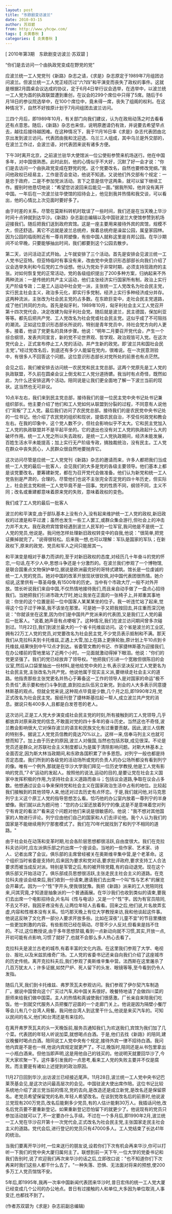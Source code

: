 ```yaml
---
layout: post
title: "东欧剧变访波兰"
date: 2010-03-15
author: 苏双碧
from: http://www.yhcqw.com/
tags: [ 炎黄春秋 ]
categories: [ 炎黄春秋 ]
---
```



[ 2010年第3期　东欧剧变访波兰·苏双碧 ]

“你们是去访问一个由执政党变成在野党的党”


应波兰统一工人党党刊《新路》杂志之请，《求是》杂志原定于1989年7月组团访问波兰。但波兰统一工人党正经历过“六?四”和平演变而丧失了政权的事件。这就是根据2月圆桌会议达成的协议，定于6月4日举行议会选举，在选举中，以波兰统一工人党为首的执政联盟遭到重创，在议会的299个席位中只得了5席。随后于6月18日的参议院选举中，在100个席位中，竟未得一席，丧失了组阁的权利。在这种情况下，自然不好按原计划于7月间组团去波兰访问。


三四个月后，即1989年10月，有关部门向我们建议，认为在政局动荡之时去看看还有点意思。随后，《新路》杂志也来信，说明原邀请仍有效，并说要去希望早点去，越往后接待越困难。在这种情况下，我于11月16日率《求是》杂志代表团由北京出发到波兰访问。代表团由我和沈迎选、乌兰三人组成，其中乌兰是外交部的，在波兰工作过，会波兰语，对代表团来说有诸多方便。


下午3时离开北京，之前波兰驻华大使馆派一位公使衔参赞来机场送行。他在中国多年，对中国很熟悉。此时此刻，他的心情似乎不大好，沉默了好一会才说：“你们是去访问一个由执政党变成在野党的党。这个党要改名，自然也要修改党纲。”我问他政权已经易主，工作是否会变动，他说不知道。又说他们外交部有个规定：一是忠于政府，二是不参加党派活动。言下之意是信守这两条，就可以留下继续工作。握别时他恳切地说：“希望您访波回来后能见一面。”据我所知，他并没有离开中国。一年后在一次波兰驻华使馆的招待会上，他见到我并热情和我交谈，可以看出，他的心情比上次见面时要好多了。


由于时差的关系，尽管在莫斯科转机时耽误了一些时间，我们还是在当天晚上华沙时间十点钟就到达华沙。《新路》杂志副总编辑以及中国驻波兰大使馆参赞到机场迎接我们。随后把我们送到政府宾馆。这是一座主要用来接待外宾的宾馆，规模不大，但还舒适。离它不远就是波兰总统府，挨着总统府是澡盆公园，属皇家园林。因为公园的临街附近有一尊肖邦塑像，有些中国人就称这里是肖邦公园。在华沙期间不论早晚，只要能够抽出时间，我们都要到这个公园去散步。


第二天，访问活动正式开始。上午就安排了三个活动。首先是安排会见波兰统一工人党书记亚特。但亚特临时有事没有来，改由党中央意识形态部部长向我们介绍了议会选举失利和今后党的工作设想。他认为党处于非常时期，必须支持现政府的主张。对如何恢复党的正常活动，党的各级组织提出了200多种方案，归纳起来不外两种流派：一是传统的共产主义运动，他们主张经济实行国家所有制，政治上实行无产阶级专政；二是工人运动中社会党一派，主张统一工人党改名为社会民主党，实行民主社会主义，政治多元化，即实行多党制，经济上实行多种经济成分并存。这两种流派，主张改为社会民主党的占多数。在东欧巨变中，走社会民主党道路，成了他们共同的方向。首先是匈牙利，1989年10月，匈牙利社会主义工人党召开第十四次党代会，决定改建为匈牙利社会党。随后就是波兰，民主德国，保加利亚等等。都先后把共产党、工人党改名为社会党或社会民主党。这似乎成了不可阻挡的潮流。正如这位意识形态部长所说的，特别是青年党员中，持社会党方向的人更多。接着，他谈了党更名的具体步骤。他说：“明年二月要召开党代会，产生一个综合纲领，发表共同宣言，新的党不论世界观、哲学观、政治观皆可入党。在这次党代会上，正式宣布停止工人党的活动，并产生新的政党。即‘波兰共和国社会民主党’。”经过党改名后，到底还有多少人能留在党内，很难说。在一次民意测验中，有很多人不回答这个问题。这位意识形态部长对党所处的前景也有点茫然。


会见之后，我们被安排去访问统一农民党和民主党总部。这两个党原先是工人党的执政联盟，不久前在圆桌会议上倒戈和工人党分道扬镳。我当时有点奇怪，既然如此，为什么还安排这两个活动。陪同说是让我们更全面地了解一下波兰当前的现状。这当然也无可非议。


10点半左右，我们来到民主党总部，接待我们的是一位民主党中央书记处书记兼组织部长。他主要介绍了他们和工人党如何从联盟到分裂的过程，不同意有人说他们“背叛”了工人党。最后我们访问了农民党总部。接待我们的是农民党中央书记处的一位书记。他介绍了农民党的组织和现状，提倡农民自治，不受任何政党和教会左右。在我的印象中，这个党人数不少，但社会影响似乎不太大。它和民主党加入工人党的执政联盟并不是平起平坐的。它的退出也没有对工人党的执政起什么大的破坏作用。统一工人党之所以失去政权，是统一工人党执政期间，经济未能发展，百姓生活水平未能提高；加上实行无产阶级专政，搞独裁统治，没有民主。工人党在群众中丧失民心，人民群众很自然地要抛弃它。


这次访问尽管是应统一工人党党刊《新路》杂志的邀请而来，许多人都把我们当成统一工人党的最后一批客人，会见我们的大多是党的各级主要领导。他们基本上都是谈党要改名，要筹建新党，都在为召开党代会做准备。他们认为新党和统一工人党告别是严肃的，合理的。尽管他们也说不主张完全否定党的四十年历史，但实际上，社会民主党和统一工人党毕竟不是一回事。党的性质不同，纲领不同，主义不同；改名或重建都意味着原来党的失败，意味着政权的变色。

我们成了工人党的最后一批客人


波兰的和平演变,由于部队基本上没有介入,没有起来维护统一工人党的政权,新旧政权的过渡是和平过渡；虽然也发生一些工人罢工,或群众集会游行,但社会上的冲击力并不太大。我在政府宾馆曾经遇到波兰人民军的一位军官,我问他是不是统一工人党的党员,他说是。我问他怎样处理新旧政权转变中的自我,他说："很简单,把党证撕掉就完了。"说得很轻松。后来我一想,也可以理解：军队是国家的军队；在新政权下,原来的政党、党员和军人之间只能居其一。


和平演变是相对于暴力而讲的,至于对新旧政权的态度,对经历几十年奋斗的党的怀恋,一句话,在不少人中,思想斗争还是十分激烈的。在波兰我们参观了一个博物馆,是联合国重点文物保护单位,据说是欧洲最完好的哥特式建筑。馆长是一位虔诚的统一工人党的党员。她对中国的改革开放现状很钦佩,对中国代表团很热情。她介绍说,这里供有一尊圣母像,有1500年的历史。当中有个市政大厅,一般不对外开放。馆长听说我们来自中国,不仅热情地接待我们,而且亲自动手做了一盘点心招待我们。当她把我们引进市政大厅时,她让我坐在正面的一张椅子上,并郑重其事地说：你坐的这个位置是前一位中国客人某某某坐的位子。我一听连忙站了起来,觉得这个位子过于神圣,我不该坐在那里。可是她一手又把我按回去,并庄重而深沉地说："你就该坐在这里,因为你们是中国共产党派来的代表团,又是我们工人党的最后一批客人。"说着,她声音有点哽咽了。这种情况,我们在波兰访问期间曾多次碰到过。11月22日,我们到波兰最大的一个省卡托维兹访问。这个省是波兰的工业区,拥有22万工人党的党员,对党要改名为社会民主党,不少党员表示抵制和不满。那天我们从克拉科夫到卡托维兹,正遇上大雪,加上在路上更换轮胎,原计划上午10点到卡托维兹,结果快到中午12点才到达。省委管文教的书记、作家捷林斯基为迎接我们,在办公楼前的雪地里站了近两个小时。一见面就激动得掉下眼泪。他说："你们的党更坚强了。我们的党已经放弃了领导权。"他把我们引进一个宽敞但很陈旧的会议室,然后从口袋里抽出一份材料,是他给党中央的上书,表示坚决反对工人党更名为社会民主党,主张改名为共产党。他说他属于现实主义派,要继续走社会主义的道路。他指责那些主张党更名并热心于筹备这一工作的领导人是对国家的命运"极不负责任",表示要和他们斗争到底,直到拉出队伍另立新党。到会的人大多表示同意捷林斯基的观点。但就全党来说,这种观点毕竟是少数,几个月之后,即1990年2月,党正式改名为社会民主党。报纸刊登了捷林斯基拉起一帮人,成立波兰共产党的消息。据说只有400多人,且都是白发苍苍的老人。


这次访问,正是工人党大步演变成社会民主党的时刻,所有接触到的工人党领导,几乎都放弃对原来政党的信念,不敢面对党的四十多年的奋斗历史。当然这也不奇怪,波兰教会影响很大,它对保存波兰的语言和民族文化有过重要贡献。因此,波兰人信教的特别多。据说工人党党员信教的竟达70%以上。这样一来,信奉马列主义也就可想而知了。加上由于历史的原因,波兰人对俄国,当然也包括苏联,成见很深。不论是党员还是群众,对苏联社会主义制度都认为是属于清除影响问题。对斯大林基本上全面否定,因为斯大林当政期间,和东欧各国积累了许多恩怨。对列宁一般也都是持否定态度。我们所到的各级党的活动场所或党的负责人的办公场所都没有看到列宁的像。唯有一个例外,那就是在华沙大学我们拜见一位历史学教授,他是工人党有影响的党员,"7·8"运动的发起人。按照他的说法,运动的目的,是要让党在社会主义国家中发挥积极的作用,为坚持社会主义道路而奋斗；包括议会道路,争取在议会占多数。他想通过议会斗争来保持党和社会主义在国家政治生活中占有的地位。比较起我们接触到的其他领导人来,他还对过去历史有点怀恋。于是,我们就问他,对马克思列宁主义这个原工人党的指导思想怎么看。恰巧他的办公室内放着一尊列宁的半身塑像。我们就以此为题问他："您的办公室还放着列宁的像,这是不是意味着您对列宁有肯定的看法?"看来这个问题对他们来说是很敏感的。他说："我不想对其他国家的人物进行评论。列宁应由他们自己的国家和人们去评论他。我个人认为我们的国家是不能继续用列宁那套模式了。我们在70年代就找到了和列宁不相同的道路。"


由于社会处在动荡和变革时期,社会各阶层思想都很活跃,自由度很大。我们在克拉科夫访问时,应左派俱乐部之约出席一个座谈会。当地的一些作家、艺术家、诗人、记者出席了会议。俱乐部的主席曾经被关在奥斯维辛集中营,是个老革命。这个组织当时省委是支持的,后来因为要求和党对话,要求批评政府,要求支持工人合法要求而被当成反对派。特别是军管之后,有的被开除党籍,有的自动退党。现在这个俱乐部又开始活动了。俱乐部成员思想很活跃,主张走民主社会主义的道路。在克拉科夫座谈会结束后,我们收到一份请柬,邀请我们去出席一个叫"性与艺术"的展览会开幕式。因为一个"性"字开头,使我很犹豫。我把《新路》派来的工人党陪同找来,问其究竟,才知道是抽象派的一个普通画展。在华沙我们也收到类似的请柬,要我们去出席一个电影招待会,片名叫《性与电话》,又是一个"性"字。因为有官员陪同,不去又不好。我因牙疼没有去,让两位年轻人去看看。回来之后,他们说,片名故弄玄虚,内容和性根本没有关系。恰巧那天晚上有位大学教授来访,我和他谈起这件事。他说这反映了文化界一部分人要求开放多些。比如在深夜"儿童不宜"的节目里播放一些更加刺激的内容。有些影院已经在萌动。尽管不少人反对,但看来是挡不住的。不过,这位教授说,由于多年思想禁锢,看到一点新动向就不习惯,其实,开放一点,开初可能有点影响,习惯了就好了,也就不会那么多人热心去看了。


克拉科夫是波兰古老的城市,有着丰富的文化内涵。在这里我们参观了大学、电视台、报社,以及米兹凯维奇广场。工人党的省委书记还亲自向我们介绍了这座城市的历史传统。离开克拉科夫后,我们参观了奥斯维辛集中营。法西斯在这里屠杀了几百万犹太人；许多证据,如焚尸炉、死人留下的头发、眼镜等等,至今看到仍令人发指。


随后几天,我们到卡托维兹、弗罗茨瓦夫参观访问。我们参观了伊尔契汽车制造厂。据说中国曾向这个厂买过汽车,和中国关系很好。晚餐特地请了会做四川菜的厨师来给我们做中国菜。主人的热情和真诚使我们很感激。厂长亲自来陪我们吃饭。他一到就交代服务人员把餐厅迎面的一个走廊门关上。他说是因为隔壁小餐厅等会儿有几个台湾人用餐。我问他台湾人到这里干什么,他说是来买汽车的。可知以民间的名义,他们和台湾还是有来往的。


在离开弗罗茨瓦夫的头一天晚饭前,服务员通知我们,为欢送我们,宾馆为我们加了几个菜。代表团的年轻人听说加菜,就想喝点白酒。于是,他们去找《新路》的陪同,建议晚餐时喝点白酒。陪同说工人党中央有个规定,接待外宾一律不招待白酒。我问他内宾是不是也一样,他说内宾规定就更严了。不过,晚饭时,陪同还是从书包里拿出一小瓶白酒来。但他当即声明,这是用他自己的钱买的。他说明天就要回华沙了,今天大家欢聚一下。这件事引发我的一点思考,看来工人党的失败主要并不仅是腐败。而主要是有诸如上述提到的政治原因。


11月27日回到华沙,出访波兰已经接近尾声。11月28日,波兰统一工人党中央书记巴莱茨基会见,是这次访问最高层次的会见。中国驻波大使出席作陪。这位书记比较系统地介绍了波兰党当前的情况,党的去向,是改造还是成立新党,是改名还是保留原名。老党员希望保留党的名称,年轻人希望改名。在谈到党改名后的前景时,他说波兰党现有200万党员,改名后能剩多少党员,有的人估计能剩30万人。我插话问他,改名后党员要不要重新登记。如果重新登记恐怕留下的就更少了。他说现有的党员只参加活动就可以了,不一定要办什么手续。不过在一个多月后,即1990年2月,波兰统一工人党在华沙召开第十一次党代会,正式改名为社会民主党,主张国家走民主社会主义的道路。党代会后,进行登记的党员只有47000多人。工人党结束了长达41年的统治。


当我们要离开华沙时,一位来送行的朋友说,设若你们下次有机会再来华沙,你可以打听一下我们的党中央大厦归属何主了。联想到前一天下午,一位大学的党委书记和我们告别时,说了欢迎我们再次来华沙的话之后,立即改口说："也不知道你们下次再来时我们这些人都干什么去了。"一种失落、恐惧、无法面对将来的预想,使200多万工人党员惴惴不安。


5年后,即1995年,我再一次率中国新闻代表团来华沙时,昔日宏伟的统一工人党大厦已经变成几个公司的办公地点。昔日有过接触的人和单位,大多因为单位取消,人事变迁,也都找不到了。

(作者苏双碧为《求是》杂志前副总编辑)


